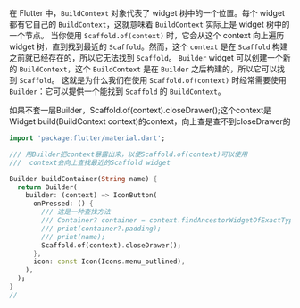 在 Flutter 中，`BuildContext` 对象代表了 widget 树中的一个位置。每个 widget 都有它自己的 `BuildContext`，这就意味着 `BuildContext` 实际上是 widget 树中的一个节点。
当你使用 `Scaffold.of(context)` 时，它会从这个 context 向上遍历 widget 树，直到找到最近的 `Scaffold`。然而，这个 `context` 是在 `Scaffold` 构建之前就已经存在的，所以它无法找到 `Scaffold`。
`Builder` widget 可以创建一个新的 `BuildContext`，这个 `BuildContext` 是在 `Builder` 之后构建的，所以它可以找到 `Scaffold`。
这就是为什么我们在使用 `Scaffold.of(context)` 时经常需要使用 `Builder`：它可以提供一个能找到 `Scaffold` 的 `BuildContext`。

如果不套一层Builder，Scaffold.of(context).closeDrawer();这个context是Widget build(BuildContext context)的context，向上查是查不到closeDrawer的
```dart
import 'package:flutter/material.dart';

/// 用Builder把context暴露出来，以便Scaffold.of(context)可以使用
///  context会向上查找最近的Scaffold widget

Builder buildContainer(String name) {
  return Builder(
    builder: (context) => IconButton(
      onPressed: () {
        /// 这是一种查找方法
        /// Container? container = context.findAncestorWidgetOfExactType<Container>();
        /// print(container?.padding);
        /// print(name);
        Scaffold.of(context).closeDrawer();
      },
      icon: const Icon(Icons.menu_outlined),
    ),
  );
}
//
```
